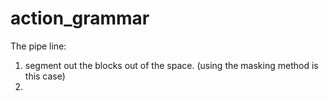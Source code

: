 # action_grammar

The pipe line:<br>

1. segment out the blocks out of the space. (using the masking method is this case)
2. 
